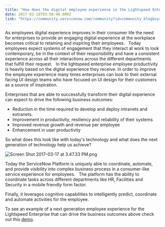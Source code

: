 ```yaml
---
title: "How does the digital employee experience in the Lightspeed Enterprise drive business outcomes"
date: 2017-03-18T03:50:48.000Z
link: "https://community.servicenow.com/community?id=community_blog&sys_id=dcdc2665dbd0dbc01dcaf3231f961968"
---
```

<p>As employees digital experience improves in their consumer life the need for enterprises to provide an engaging digital experience at the workplace becomes critical to retaining and inspiring their employees.   Today employees expect systems of engagement that they interact at work to look contemporary, be in the context of their responsibility and have a consistent experience across all their interactions across the different departments that fulfill their request.   In the lightspeed enterprise employee productivity is heavily based on the digital experience they receive. In order to improve the employee experience many times enterprises can look to their external facing UI design teams who have focused on UI design for their customers as a source of inspiration.</p><p></p><p>Enterprises that are able to successfully transform their digital experience can expect to drive the following business outcomes:</p><ul><li>Reduction in the time required to develop and deploy intranets and extranets.</li><li>Improvement in productivity, resiliency and reliability of their systems</li><li>Improved revenue growth and revenue per employee</li><li>Enhancement in user productivity</li></ul><p></p><p>So what does this look like with today's technology and what does the next generation of technology help us achieve?</p><p></p><p><img  alt="Screen Shot 2017-03-17 at 3.47.33 PM.png" class="image-1 jive-image" src="e5ed3fb9dbd4d3049c9ffb651f96192d.iix" style="height: auto;"/></p><p></p><p>Today the ServiceNow Platform is uniquely able to coordinate, automate, and provide visibility into complex business process in a consumer-like service experience for employees.   The platform has the ability to coordinate tasks across different departments like HR, Facilities and Security in a mobile friendly form factor.</p><p></p><p>Finally, it leverages cognitive capabilities to intelligently predict, coordinate and automate activities for the employee.</p><p></p><p>To see an example of a next generation employee experience for the Lightspeed Enterprise that can drive the business outcomes above check out this <a title="ww.youtube.com/watch?v=2BsU3J0hojY" href="https://www.youtube.com/watch?v=2BsU3J0hojY">demo</a>.</p>